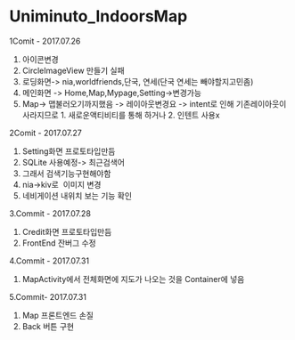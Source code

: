 # Uniminuto_IndoorsMap

1Comit - 2017.07.26
1. 아이콘변경
2. CircleImageView 만들기 실패
3. 로딩화면-> nia,worldfriends,단국, 연세(단국 연세는 빼야할지고민좀)
4. 메인화면 -> Home,Map,Mypage,Setting->변경가능
5. Map-> 맵불러오기까지했음 -> 레이아웃변경요 -> intent로 인해 기존레이아웃이 사라지므로 1. 새로운액티비티를 통해 하거나
                                                                                   2. 인텐트 사용x



2Comit - 2017.07.27
1. Setting화면 프로토타입만듬
2. SQLite 사용예정-> 최근검색어
3. 그래서 검색기능구현해야함
4. nia->kiv로  이미지 변경
5. 네비게이션 내위치 보는 기능 확인



3.Commit - 2017.07.28
1. Credit화면 프로토타입만듬
2. FrontEnd 잔버그 수정




4.Commit - 2017.07.31
1. MapActivity에서 전체화면에 지도가 나오는 것을 Container에 넣음



5.Commit- 2017.07.31
1. Map 프론트엔드 손질
2. Back 버튼 구현 
